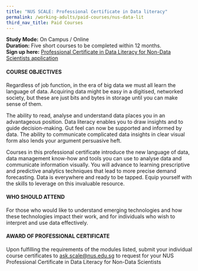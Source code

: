 ```yaml
---
title: "NUS SCALE: Professional Certificate in Data literacy"
permalink: /working-adults/paid-courses/nus-data-lit
third_nav_title: Paid Courses
---
```

**Study Mode:** On Campus / Online  
**Duration:** Five short courses to be completed within 12 months.  
**Sign up here:** [Professional Certificate in Data Literacy for Non-Data Scientists application](https://scale.nus.edu.sg/programmes/executive-courses/certificates-at-nus/professional-certificates/professional-certificate-in-data-literacy-for-non-data-scientists) 

#### COURSE OBJECTIVES
Regardless of job function, in the era of big data we must all learn the language of data. Acquiring data might be easy in a digitised, networked society, but these are just bits and bytes in storage until you can make sense of them.

The ability to read, analyse and understand data places you in an advantageous position. Data literacy enables you to draw insights and to guide decision-making. Gut feel can now be supported and informed by data. The ability to communicate complicated data insights in clear visual form also lends your argument persuasive heft.

Courses in this professional certificate introduce the new language of data, data management know-how and tools you can use to analyse data and communicate information visually. You will advance to learning prescriptive and predictive analytics techniques that lead to more precise demand forecasting. Data is everywhere and ready to be tapped. Equip yourself with the skills to leverage on this invaluable resource.

#### WHO SHOULD ATTEND
For those who would like to understand emerging technologies and how these technologies impact their work, and for individuals who wish to interpret and use data effectively.

#### AWARD OF PROFESSIONAL CERTIFICATE
Upon fulfilling the requirements of the modules listed, submit your individual course certificates to ask.scale@nus.edu.sg to request for your NUS Professional Certificate in Data Literacy for Non-Data Scientists